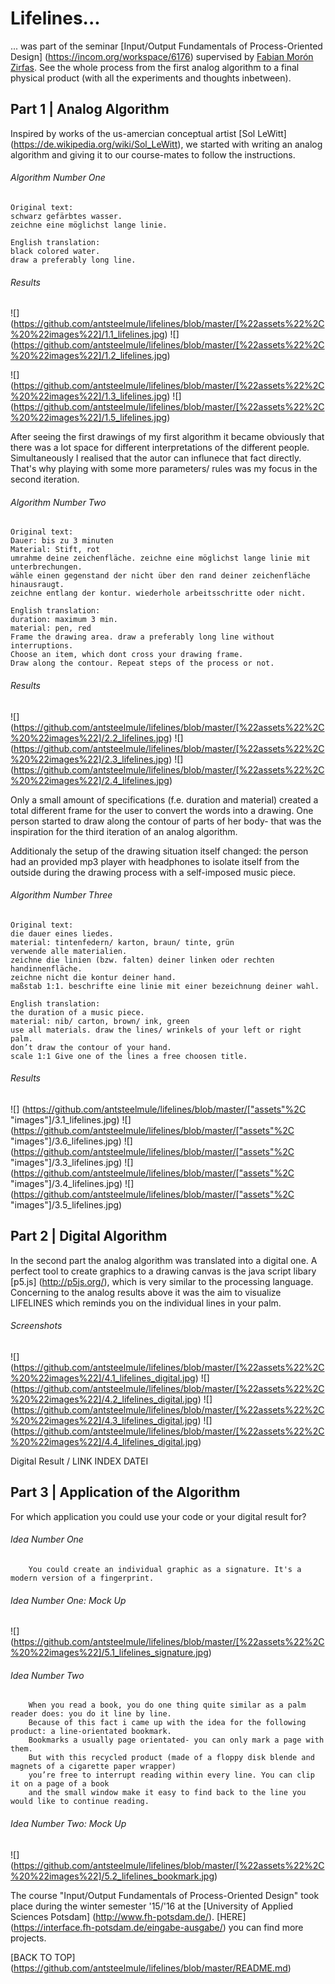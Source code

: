 # Lifelines...

... was part of the seminar [Input/Output Fundamentals of Process-Oriented Design] (https://incom.org/workspace/6176) supervised by [Fabian Morón Zirfas](https://github.com/fabiantheblind).
See the whole process from the first analog algorithm to a final physical product (with all the experiments and thoughts inbetween).

Part 1 | Analog Algorithm
----------

Inspired by works of the us-amercian conceptual artist [Sol LeWitt] (https://de.wikipedia.org/wiki/Sol_LeWitt), we started with writing an analog algorithm and giving it to our course-mates to follow the instructions.

###### Algorithm Number One
    Original text:
    schwarz gefärbtes wasser.
    zeichne eine möglichst lange linie.
  
    English translation:
    black colored water.
    draw a preferably long line.
  
###### Results  
![] (https://github.com/antsteelmule/lifelines/blob/master/[%22assets%22%2C%20%22images%22]/1.1_lifelines.jpg) 
![] (https://github.com/antsteelmule/lifelines/blob/master/[%22assets%22%2C%20%22images%22]/1.2_lifelines.jpg)

![] (https://github.com/antsteelmule/lifelines/blob/master/[%22assets%22%2C%20%22images%22]/1.3_lifelines.jpg)
![] (https://github.com/antsteelmule/lifelines/blob/master/[%22assets%22%2C%20%22images%22]/1.5_lifelines.jpg)

After seeing the first drawings of my first algorithm it became obviously that there was a lot space for different interpretations of the different people. Simultaneously I realised that the autor can influnece that fact directly. That's why playing with some more parameters/ rules was my focus in the second iteration. 



###### Algorithm Number Two
    Original text:
    Dauer: bis zu 3 minuten
    Material: Stift, rot
    umrahme deine zeichenfläche. zeichne eine möglichst lange linie mit unterbrechungen. 
    wähle einen gegenstand der nicht über den rand deiner zeichenfläche hinausraugt. 
    zeichne entlang der kontur. wiederhole arbeitsschritte oder nicht.
  
    English translation:
    duration: maximum 3 min.
    material: pen, red
    Frame the drawing area. draw a preferably long line without interruptions. 
    Choose an item, which dont cross your drawing frame. 
    Draw along the contour. Repeat steps of the process or not.
  
###### Results  
![] (https://github.com/antsteelmule/lifelines/blob/master/[%22assets%22%2C%20%22images%22]/2.2_lifelines.jpg)
![] (https://github.com/antsteelmule/lifelines/blob/master/[%22assets%22%2C%20%22images%22]/2.3_lifelines.jpg)
![] (https://github.com/antsteelmule/lifelines/blob/master/[%22assets%22%2C%20%22images%22]/2.4_lifelines.jpg)

Only a small amount of specifications (f.e. duration and material)  created a total different frame for the user to convert the words into a drawing. One person started to draw along the contour of parts of her body- that was the inspiration for the third iteration of an analog algorithm. 

Additionaly the setup of the drawing situation itself changed: the person had an provided mp3 player with headphones to isolate itself from the outside during the drawing process with a self-imposed music piece.


###### Algorithm Number Three
    Original text:
    die dauer eines liedes.
    material: tintenfedern/ karton, braun/ tinte, grün
    verwende alle materialien.
    zeichne die linien (bzw. falten) deiner linken oder rechten handinnenfläche.
    zeichne nicht die kontur deiner hand.
    maßstab 1:1. beschrifte eine linie mit einer bezeichnung deiner wahl.
  
    English translation:
    the duration of a music piece. 
    material: nib/ carton, brown/ ink, green
    use all materials. draw the lines/ wrinkels of your left or right palm. 
    don’t draw the contour of your hand. 
    scale 1:1 Give one of the lines a free choosen title.
  
###### Results  
![] (https://github.com/antsteelmule/lifelines/blob/master/["assets"%2C "images"]/3.1_lifelines.jpg)
![] (https://github.com/antsteelmule/lifelines/blob/master/["assets"%2C "images"]/3.6_lifelines.jpg)
![] (https://github.com/antsteelmule/lifelines/blob/master/["assets"%2C "images"]/3.3_lifelines.jpg)
![] (https://github.com/antsteelmule/lifelines/blob/master/["assets"%2C "images"]/3.4_lifelines.jpg)
![] (https://github.com/antsteelmule/lifelines/blob/master/["assets"%2C "images"]/3.5_lifelines.jpg)


Part 2 | Digital Algorithm
----------
In the second part the analog algorithm was translated into a digital one. A perfect tool to create graphics to a drawing canvas is the java script libary [p5.js] (http://p5js.org/), which is very similar to the processing language.
Concerning to the analog results above it was the aim to visualize LIFELINES which reminds you on the individual lines in your palm.

###### Screenshots
![] (https://github.com/antsteelmule/lifelines/blob/master/[%22assets%22%2C%20%22images%22]/4.1_lifelines_digital.jpg)
![] (https://github.com/antsteelmule/lifelines/blob/master/[%22assets%22%2C%20%22images%22]/4.2_lifelines_digital.jpg)
![] (https://github.com/antsteelmule/lifelines/blob/master/[%22assets%22%2C%20%22images%22]/4.3_lifelines_digital.jpg)
![] (https://github.com/antsteelmule/lifelines/blob/master/[%22assets%22%2C%20%22images%22]/4.4_lifelines_digital.jpg)

Digital Result / LINK INDEX DATEI


Part 3 | Application of the Algorithm
----------

For which application you could use your code or your digital result for? 

###### Idea Number One
        You could create an individual graphic as a signature. It's a modern version of a fingerprint.

###### Idea Number One: Mock Up
![] (https://github.com/antsteelmule/lifelines/blob/master/[%22assets%22%2C%20%22images%22]/5.1_lifelines_signature.jpg)


###### Idea Number Two
        When you read a book, you do one thing quite similar as a palm reader does: you do it line by line. 
        Because of this fact i came up with the idea for the following product: a line-orientated bookmark. 
        Bookmarks a usually page orientated- you can only mark a page with them. 
        But with this recycled product (made of a floppy disk blende and magnets of a cigarette paper wrapper) 
        you’re free to interrupt reading within every line. You can clip it on a page of a book 
        and the small window make it easy to find back to the line you would like to continue reading.

###### Idea Number Two: Mock Up
![] (https://github.com/antsteelmule/lifelines/blob/master/[%22assets%22%2C%20%22images%22]/5.2_lifelines_bookmark.jpg)






The course "Input/Output Fundamentals of Process-Oriented Design" took place during the winter semester '15/'16 at the [University of Applied Sciences Potsdam] (http://www.fh-potsdam.de/). [HERE] (https://interface.fh-potsdam.de/eingabe-ausgabe/) you can find more projects.

[BACK TO TOP] (https://github.com/antsteelmule/lifelines/blob/master/README.md)




